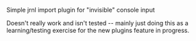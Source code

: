 Simple jrnl import plugin for "invisible" console input

Doesn't really work and isn't tested -- mainly just doing this as a learning/testing exercise for the new plugins feature in progress.
